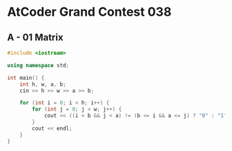 # AtCoder Grand Contest 038
## A - 01 Matrix
```cpp
#include <iostream>

using namespace std;

int main() {
    int h, w, a, b;
    cin >> h >> w >> a >> b;

    for (int i = 0; i < h; i++) {
        for (int j = 0; j < w; j++) {
            cout << ((i < b && j < a) != (b <= i && a <= j) ? "0" : "1");
        }
        cout << endl;
    }
}
```
